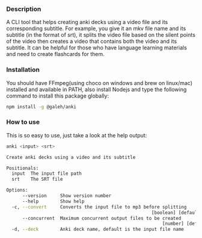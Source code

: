 ### Description
A CLI tool that helps creating anki decks using a video file and its corresponding subtitle. For example, you give it an mkv file name and its subtitle (in the format of srt), it splits the video file based on the silent points of the video then creates a video that contains both the video and its subtitle. It can be helpful for those who have language learning materials and need to create flashcards for them.

### Installation
You should have FFmpeg(using choco on windows and brew on linux/mac) installed and available in PATH, also install Nodejs and type the following command to install this package globally:
```bash
npm install -g @galeh/anki
```

### How to use
This is so easy to use, just take a look at the help output:

```bash
anki <input> <srt>

Create anki decks using a video and its subtitle

Positionals:
  input  The input file path                                            [string]
  srt    The SRT file                                                   [string]

Options:
      --version     Show version number                                [boolean]
      --help        Show help                                          [boolean]
  -c, --convert     Converts the input file to mp3 before splitting
                                                      [boolean] [default: false]
      --concurrent  Maximum concurrent output files to be created
                                                          [number] [default: 10]
  -d, --deck        Anki deck name, default is the input file name      [string]

```